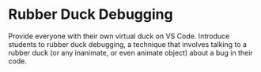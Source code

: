 # Rubber Duck Debugging

Provide everyone with their own virtual duck on VS Code. Introduce students to rubber duck debugging, a technique that involves talking to a rubber duck (or any inanimate, or even animate object) about a bug in their code.
